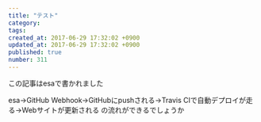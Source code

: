 ```yaml
---
title: "テスト"
category: 
tags: 
created_at: 2017-06-29 17:32:02 +0900
updated_at: 2017-06-29 17:32:02 +0900
published: true
number: 311
---
```


この記事はesaで書かれました

esa→GitHub Webhook→GitHubにpushされる→Travis CIで自動デプロイが走る→Webサイトが更新される
の流れができるでしょうか
